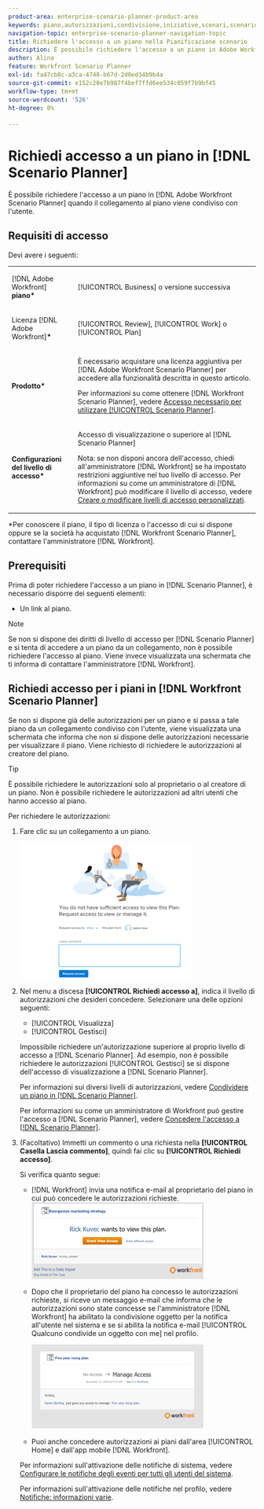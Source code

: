 ```yaml
---
product-area: enterprise-scenario-planner-product-area
keywords: piano,autorizzazioni,condivisione,iniziative,scenari,scenario
navigation-topic: enterprise-scenario-planner-navigation-topic
title: Richiedere l'accesso a un piano nella Pianificazione scenario
description: È possibile richiedere l'accesso a un piano in Adobe Workfront Scenario Planner quando il collegamento al piano viene condiviso con l'utente.
author: Alina
feature: Workfront Scenario Planner
exl-id: fa47cb8c-a3ca-4748-b67d-2d8ed34b9b4a
source-git-commit: e152c20e7b987f4bef7ffd6ee534c059f7b9bf45
workflow-type: tm+mt
source-wordcount: '526'
ht-degree: 0%

---
```


# Richiedi accesso a un piano in [!DNL Scenario Planner]

È possibile richiedere l&#39;accesso a un piano in [!DNL Adobe Workfront Scenario Planner] quando il collegamento al piano viene condiviso con l&#39;utente.

## Requisiti di accesso

Devi avere i seguenti:

<table style="table-layout:auto"> 
 <col> 
 <col> 
 <tbody> 
  <tr> 
   <td> <p>[!DNL Adobe Workfront]<b> piano*</b> </p> </td> 
   <td>[!UICONTROL Business] o versione successiva</td> 
  </tr> 
  <tr> 
   <td> <p>Licenza [!DNL Adobe Workfront]<b>*</b> </p> </td> 
   <td> <p>[!UICONTROL Review], [!UICONTROL Work] o [!UICONTROL Plan]</p> </td> 
  </tr> 
  <tr> 
   <td><strong>Prodotto*</strong> </td> 
   <td> <p>È necessario acquistare una licenza aggiuntiva per [!DNL Adobe Workfront Scenario Planner] per accedere alla funzionalità descritta in questo articolo.</p> <p>Per informazioni su come ottenere [!DNL Workfront Scenario Planner], vedere <a href="../scenario-planner/access-needed-to-use-sp.md" class="MCXref xref">Accesso necessario per utilizzare [!UICONTROL Scenario Planner]</a>. </p> </td> 
  </tr> 
  <tr data-mc-conditions=""> 
   <td><strong>Configurazioni del livello di accesso*</strong> </td> 
   <td> <p>Accesso di visualizzazione o superiore al [!DNL Scenario Planner]</p> <p>Nota: se non disponi ancora dell'accesso, chiedi all'amministratore [!DNL Workfront] se ha impostato restrizioni aggiuntive nel tuo livello di accesso. Per informazioni su come un amministratore di [!DNL Workfront] può modificare il livello di accesso, vedere <a href="../administration-and-setup/add-users/configure-and-grant-access/create-modify-access-levels.md" class="MCXref xref">Creare o modificare livelli di accesso personalizzati</a>.</p> </td> 
  </tr> 
 </tbody> 
</table>

&#42;Per conoscere il piano, il tipo di licenza o l&#39;accesso di cui si dispone oppure se la società ha acquistato [!DNL Workfront Scenario Planner], contattare l&#39;amministratore [!DNL Workfront].

## Prerequisiti

Prima di poter richiedere l&#39;accesso a un piano in [!DNL Scenario Planner], è necessario disporre dei seguenti elementi:

* Un link al piano.

>[!NOTE]
>
>Se non si dispone dei diritti di livello di accesso per [!DNL Scenario Planner] e si tenta di accedere a un piano da un collegamento, non è possibile richiedere l&#39;accesso al piano. Viene invece visualizzata una schermata che ti informa di contattare l&#39;amministratore [!DNL Workfront].

## Richiedi accesso per i piani in [!DNL Workfront Scenario Planner]

Se non si dispone già delle autorizzazioni per un piano e si passa a tale piano da un collegamento condiviso con l&#39;utente, viene visualizzata una schermata che informa che non si dispone delle autorizzazioni necessarie per visualizzare il piano. Viene richiesto di richiedere le autorizzazioni al creatore del piano.

>[!TIP]
>
>È possibile richiedere le autorizzazioni solo al proprietario o al creatore di un piano. Non è possibile richiedere le autorizzazioni ad altri utenti che hanno accesso al piano.

Per richiedere le autorizzazioni:

1. Fare clic su un collegamento a un piano.

   ![](assets/request-access-to-plan-350x277.png)

1. Nel menu a discesa **[!UICONTROL Richiedi accesso a]**, indica il livello di autorizzazioni che desideri concedere. Selezionare una delle opzioni seguenti:

   * [!UICONTROL Visualizza]
   * [!UICONTROL Gestisci]

   Impossibile richiedere un&#39;autorizzazione superiore al proprio livello di accesso a [!DNL Scenario Planner]. Ad esempio, non è possibile richiedere le autorizzazioni [!UICONTROL Gestisci] se si dispone dell&#39;accesso di visualizzazione a [!DNL Scenario Planner].

   Per informazioni sui diversi livelli di autorizzazioni, vedere [Condividere un piano in [!DNL Scenario Planner]](../scenario-planner/share-a-plan.md).

   Per informazioni su come un amministratore di Workfront può gestire l&#39;accesso a [!DNL Scenario Planner], vedere [Concedere l&#39;accesso a  [!DNL Scenario Planner]](../administration-and-setup/add-users/configure-and-grant-access/grant-access-sp.md).

1. (Facoltativo) Immetti un commento o una richiesta nella **[!UICONTROL Casella Lascia commento]**, quindi fai clic su **[!UICONTROL Richiedi accesso]**.

   Si verifica quanto segue:

   * [!DNL Workfront] invia una notifica e-mail al proprietario del piano in cui può concedere le autorizzazioni richieste.\
     ![](assets/request-access-to-plan-email-350x156.png)

   * Dopo che il proprietario del piano ha concesso le autorizzazioni richieste, si riceve un messaggio e-mail che informa che le autorizzazioni sono state concesse se l&#39;amministratore [!DNL Workfront] ha abilitato la condivisione oggetto per la notifica all&#39;utente nel sistema e se si abilita la notifica e-mail [!UICONTROL Qualcuno condivide un oggetto con me] nel profilo.

     ![](assets/access-granted-to-plan-email-350x172.png)

   * Puoi anche concedere autorizzazioni ai piani dall&#39;area [!UICONTROL Home] e dall&#39;app mobile [!DNL Workfront].

   Per informazioni sull&#39;attivazione delle notifiche di sistema, vedere [Configurare le notifiche degli eventi per tutti gli utenti del sistema](../administration-and-setup/manage-workfront/emails/configure-event-notifications-for-everyone-in-the-system.md).

   Per informazioni sull&#39;attivazione delle notifiche nel profilo, vedere [Notifiche: informazioni varie](../workfront-basics/using-notifications/notifications-misc-information.md).
